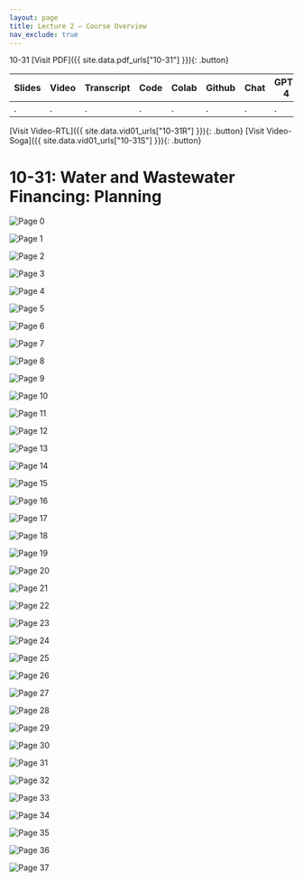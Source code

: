 ```yaml
---
layout: page
title: Lecture 2 – Course Overview
nav_exclude: true
---
```

10-31
[Visit PDF]({{ site.data.pdf_urls["10-31"] }}){: .button}

| Slides | Video | Transcript | Code | Colab | Github | Chat | GPT-4 | LLaMA | Galactica |
| ------ | ----- | ---------- | ---- | ----- | ------ | ---- | ----- | ----- | --------- |
| .      | .     | .          | .    | .     | .      | .    | .     | .     | .          |

[Visit Video-RTL]({{ site.data.vid01_urls["10-31R"] }}){: .button}
[Visit Video-Soga]({{ site.data.vid01_urls["10-31S"] }}){: .button}
# 10-31: Water and Wastewater Financing: Planning

![Page 0]( /CivEng112/assets/slides/10-31/10-31_Lecture.pdf-page0.png )

![Page 1]( /CivEng112/assets/slides/10-31/10-31_Lecture.pdf-page1.png )

![Page 2]( /CivEng112/assets/slides/10-31/10-31_Lecture.pdf-page2.png )

![Page 3]( /CivEng112/assets/slides/10-31/10-31_Lecture.pdf-page3.png )

![Page 4]( /CivEng112/assets/slides/10-31/10-31_Lecture.pdf-page4.png )

![Page 5]( /CivEng112/assets/slides/10-31/10-31_Lecture.pdf-page5.png )

![Page 6]( /CivEng112/assets/slides/10-31/10-31_Lecture.pdf-page6.png )

![Page 7]( /CivEng112/assets/slides/10-31/10-31_Lecture.pdf-page7.png )

![Page 8]( /CivEng112/assets/slides/10-31/10-31_Lecture.pdf-page8.png )

![Page 9]( /CivEng112/assets/slides/10-31/10-31_Lecture.pdf-page9.png )

![Page 10]( /CivEng112/assets/slides/10-31/10-31_Lecture.pdf-page10.png )

![Page 11]( /CivEng112/assets/slides/10-31/10-31_Lecture.pdf-page11.png )

![Page 12]( /CivEng112/assets/slides/10-31/10-31_Lecture.pdf-page12.png )

![Page 13]( /CivEng112/assets/slides/10-31/10-31_Lecture.pdf-page13.png )

![Page 14]( /CivEng112/assets/slides/10-31/10-31_Lecture.pdf-page14.png )

![Page 15]( /CivEng112/assets/slides/10-31/10-31_Lecture.pdf-page15.png )

![Page 16]( /CivEng112/assets/slides/10-31/10-31_Lecture.pdf-page16.png )

![Page 17]( /CivEng112/assets/slides/10-31/10-31_Lecture.pdf-page17.png )

![Page 18]( /CivEng112/assets/slides/10-31/10-31_Lecture.pdf-page18.png )

![Page 19]( /CivEng112/assets/slides/10-31/10-31_Lecture.pdf-page19.png )

![Page 20]( /CivEng112/assets/slides/10-31/10-31_Lecture.pdf-page20.png )

![Page 21]( /CivEng112/assets/slides/10-31/10-31_Lecture.pdf-page21.png )

![Page 22]( /CivEng112/assets/slides/10-31/10-31_Lecture.pdf-page22.png )

![Page 23]( /CivEng112/assets/slides/10-31/10-31_Lecture.pdf-page23.png )

![Page 24]( /CivEng112/assets/slides/10-31/10-31_Lecture.pdf-page24.png )

![Page 25]( /CivEng112/assets/slides/10-31/10-31_Lecture.pdf-page25.png )

![Page 26]( /CivEng112/assets/slides/10-31/10-31_Lecture.pdf-page26.png )

![Page 27]( /CivEng112/assets/slides/10-31/10-31_Lecture.pdf-page27.png )

![Page 28]( /CivEng112/assets/slides/10-31/10-31_Lecture.pdf-page28.png )

![Page 29]( /CivEng112/assets/slides/10-31/10-31_Lecture.pdf-page29.png )

![Page 30]( /CivEng112/assets/slides/10-31/10-31_Lecture.pdf-page30.png )

![Page 31]( /CivEng112/assets/slides/10-31/10-31_Lecture.pdf-page31.png )

![Page 32]( /CivEng112/assets/slides/10-31/10-31_Lecture.pdf-page32.png )

![Page 33]( /CivEng112/assets/slides/10-31/10-31_Lecture.pdf-page33.png )

![Page 34]( /CivEng112/assets/slides/10-31/10-31_Lecture.pdf-page34.png )

![Page 35]( /CivEng112/assets/slides/10-31/10-31_Lecture.pdf-page35.png )

![Page 36]( /CivEng112/assets/slides/10-31/10-31_Lecture.pdf-page36.png )

![Page 37]( /CivEng112/assets/slides/10-31/10-31_Lecture.pdf-page37.png )

